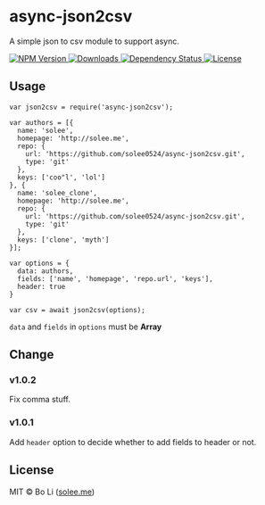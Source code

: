 # async-json2csv
A simple json to csv module to support async.

<p align="left">
  <a href="https://npmjs.org/package/async-json2csv">
    <img src="https://img.shields.io/npm/v/async-json2csv.svg?style=flat-square"
         alt="NPM Version">
  </a>

  <a href="https://npmjs.org/package/async-json2csv">
    <img src="http://img.shields.io/npm/dm/async-json2csv.svg?style=flat-square"
         alt="Downloads">
  </a>

  <a href="https://david-dm.org/solee0524/async-json2csv.svg">
    <img src="https://david-dm.org/solee0524/async-json2csv.svg?style=flat-square"
         alt="Dependency Status">
  </a>

  <a href="https://github.com/solee0524/async-json2csv/blob/master/LICENSE">
    <img src="https://img.shields.io/npm/l/async-json2csv.svg?style=flat-square"
         alt="License">
  </a>
</p>

## Usage

```
var json2csv = require('async-json2csv');

var authors = [{
  name: 'solee',
  homepage: 'http://solee.me',
  repo: {
    url: 'https://github.com/solee0524/async-json2csv.git',
    type: 'git'
  },
  keys: ['coo"l', 'lol']
}, {
  name: 'solee_clone',
  homepage: 'http://solee.me',
  repo: {
    url: 'https://github.com/solee0524/async-json2csv.git',
    type: 'git'
  },
  keys: ['clone', 'myth']
}];

var options = {
  data: authors,
  fields: ['name', 'homepage', 'repo.url', 'keys'],
  header: true
}

var csv = await json2csv(options);
```

`data` and `fields` in `options` must be **Array**

## Change

### v1.0.2

Fix comma stuff.

### v1.0.1

Add `header` option to decide whether to add fields to header or not.

## License
MIT © Bo Li ([solee.me](http://solee.me))
